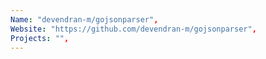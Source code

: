 ```yaml
--- 
Name: "devendran-m/gojsonparser", 
Website: "https://github.com/devendran-m/gojsonparser", 
Projects: "",
--- 
```

<!--lang:en--> 

<!--lang:es--] 

<!--lang:de--] 

<!--lang:fr--] 

<!--lang:pl--] 

<!--lang:uk--] 

[!--lang:*--> 